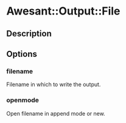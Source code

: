 # Awesant::Output::File

## Description


## Options

### filename

Filename in which to write the output.

### openmode

Open filename in append mode or new.

